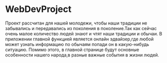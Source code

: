 # WebDevProject

Проект рассчитан для нашей молодежи, чтобы наши традиции не забывались и передавались из поколения в поколение.Так как сейчас очень малое количество людей знают и чтят наши традиции и обычаи. В приложении главной функцией является онлайн эдвайзер,где любой может узнать информацию по обычаям попади он в какую-нибудь ситуацию. Помимо этого, в главной странице будут основные особенности нашего народа,в разные важные события в жизни людей. 
